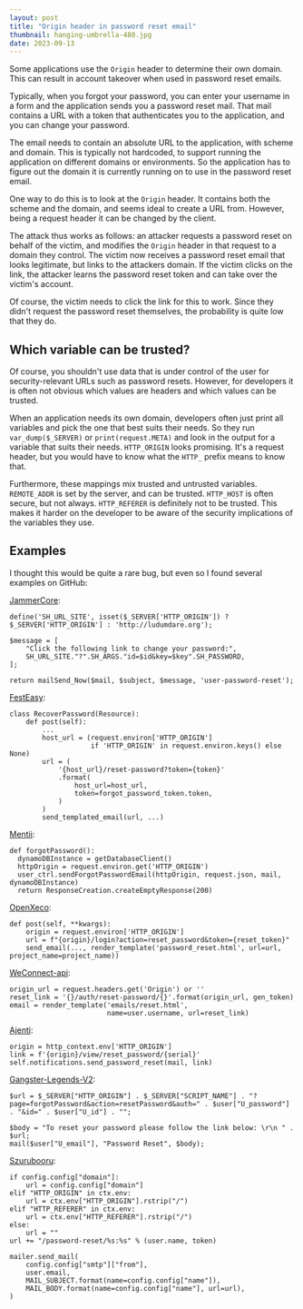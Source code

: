 ```yaml
---
layout: post
title: "Origin header in password reset email"
thumbnail: hanging-umbrella-480.jpg
date: 2023-09-13
---
```


Some applications use the `Origin` header to determine their own domain. This can result in account takeover when used in password reset emails.

<!-- Photo source: https://pixabay.com/photos/architecture-modern-sculpture-art-3148080/ -->

Typically, when you forgot your password, you can enter your username in a form and the application sends you a password reset mail. That mail contains a URL with a token that authenticates you to the application, and you can change your password.

The email needs to contain an absolute URL to the application, with scheme and domain. This is typically not hardcoded, to support running the application on different domains or environments. So the application has to figure out the domain it is currently running on to use in the password reset email.

One way to do this is to look at the `Origin` header. It contains both the scheme and the domain, and seems ideal to create a URL from. However, being a request header it can be changed by the client.

The attack thus works as follows: an attacker requests a password reset on behalf of the victim, and modifies the `Origin` header in that request to a domain they control. The victim now receives a password reset email that looks legitimate, but links to the attackers domain. If the victim clicks on the link, the attacker learns the password reset token and can take over the victim's account.

Of course, the victim needs to click the link for this to work. Since they didn't request the password reset themselves, the probability is quite low that they do.

## Which variable can be trusted?

Of course, you shouldn't use data that is under control of the user for security-relevant URLs such as password resets. However, for developers it is often not obvious which values are headers and which values can be trusted.

When an application needs its own domain, developers often just print all variables and pick the one that best suits their needs. So they run `var_dump($_SERVER)` or `print(request.META)` and look in the output for a variable that suits their needs. `HTTP_ORIGIN` looks promising. It's a request header, but you would have to know what the `HTTP_` prefix means to know that.

Furthermore, these mappings mix trusted and untrusted variables. `REMOTE_ADDR` is set by the server, and can be trusted. `HTTP_HOST` is often secure, but not always. `HTTP_REFERER` is definitely not to be trusted. This makes it harder on the developer to be aware of the security implications of the variables they use.

## Examples

I thought this would be quite a rare bug, but even so I found several examples on GitHub:

[JammerCore](https://github.com/JammerCore/JammerCore/blob/0d6a9459480b3a1d6355f93421b3e7118a3b3db1/public-api/vx/user.php#L202):

```
define('SH_URL_SITE', isset($_SERVER['HTTP_ORIGIN']) ? $_SERVER['HTTP_ORIGIN'] : 'http://ludumdare.org');

$message = [
    "Click the following link to change your password:",
    SH_URL_SITE."?".SH_ARGS."id=$id&key=$key".SH_PASSWORD,
];

return mailSend_Now($mail, $subject, $message, 'user-password-reset');
```

[FestEasy](https://github.com/wahello/festeasy/blob/staging/backend-service/backend/api/v1/resources/auth/recover_password.py#L19-L27):

```
class RecoverPassword(Resource):
    def post(self):
        ...
        host_url = (request.environ['HTTP_ORIGIN']
                    if 'HTTP_ORIGIN' in request.environ.keys() else None)
        url = (
            '{host_url}/reset-password?token={token}'
            .format(
                host_url=host_url,
                token=forgot_password_token.token,
            )
        )
        send_templated_email(url, ...)

```

[Mentii](https://github.com/mentii/mentii/blob/7a041b2846a59fae2dad551a1e727bf19e7d0880/Backend/app.py#L415-L419):

```
def forgotPassword():
  dynamoDBInstance = getDatabaseClient()
  httpOrigin = request.environ.get('HTTP_ORIGIN')
  user_ctrl.sendForgotPasswordEmail(httpOrigin, request.json, mail, dynamoDBInstance)
  return ResponseCreation.createEmptyResponse(200)
```

[OpenXeco](https://github.com/CybersecurityLuxembourg/openxeco-core/blob/09035691c8492785fd63425077427322ea10fefc/oxe-api/resource/account/forgot_password.py#L36-L56):

```
def post(self, **kwargs):
    origin = request.environ['HTTP_ORIGIN']
    url = f"{origin}/login?action=reset_password&token={reset_token}"
    send_email(..., render_template('password_reset.html', url=url, project_name=project_name))
```

[WeConnect-api](https://github.com/muhozi/WeConnect-api/blob/develop/api/views/user.py):

```
origin_url = request.headers.get('Origin') or ''
reset_link = '{}/auth/reset-password/{}'.format(origin_url, gen_token)
email = render_template('emails/reset.html',
                        name=user.username, url=reset_link)
```

[Ajenti](https://github.com/ajenti/ajenti/blob/5ab0dd3f08d2928810d8235123bda3b071d02a97/ajenti-core/aj/security/pwreset.py#L69):

```
origin = http_context.env['HTTP_ORIGIN']
link = f'{origin}/view/reset_password/{serial}'
self.notifications.send_password_reset(mail, link)
```

[Gangster-Legends-V2](https://github.com/ChristopherDay/Gangster-Legends-V2/blob/96c994aa1f180cd26c8f2bab939a8a6d9f113f98/modules/installed/forgotPassword/forgotPassword.inc.php#L37):

```
$url = $_SERVER["HTTP_ORIGIN"] . $_SERVER["SCRIPT_NAME"] . "?page=forgotPassword&action=resetPassword&auth=" . $user["U_password"] . "&id=" . $user["U_id"] . "";

$body = "To reset your password please follow the link below: \r\n " . $url;
mail($user["U_email"], "Password Reset", $body);
```

[Szurubooru](https://github.com/rr-/szurubooru/blob/master/server/szurubooru/api/password_reset_api.py#L31):

```
if config.config["domain"]:
    url = config.config["domain"]
elif "HTTP_ORIGIN" in ctx.env:
    url = ctx.env["HTTP_ORIGIN"].rstrip("/")
elif "HTTP_REFERER" in ctx.env:
    url = ctx.env["HTTP_REFERER"].rstrip("/")
else:
    url = ""
url += "/password-reset/%s:%s" % (user.name, token)

mailer.send_mail(
    config.config["smtp"]["from"],
    user.email,
    MAIL_SUBJECT.format(name=config.config["name"]),
    MAIL_BODY.format(name=config.config["name"], url=url),
)
```
